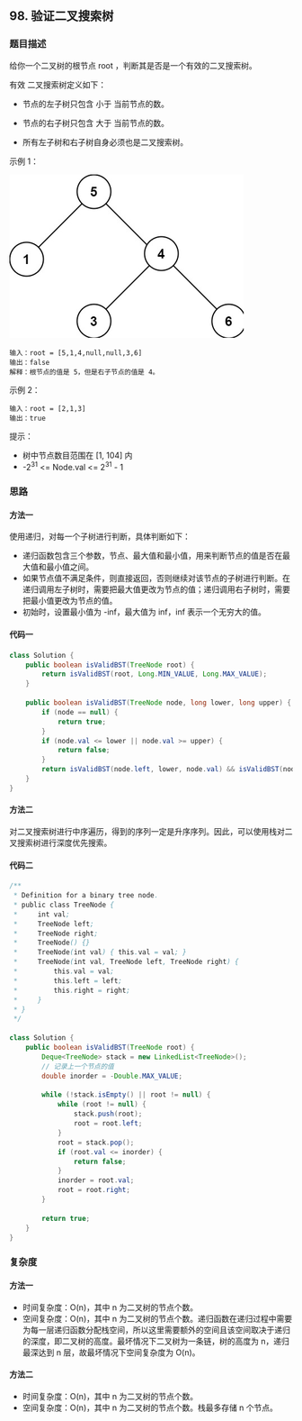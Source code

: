 ## 98. 验证二叉搜索树

### 题目描述

给你一个二叉树的根节点 root ，判断其是否是一个有效的二叉搜索树。

有效 二叉搜索树定义如下：

- 节点的左子树只包含 小于 当前节点的数。

- 节点的右子树只包含 大于 当前节点的数。

- 所有左子树和右子树自身必须也是二叉搜索树。

示例 1：

![二叉搜索树](../../images/20220725110123001.png)

~~~
输入：root = [5,1,4,null,null,3,6]
输出：false
解释：根节点的值是 5，但是右子节点的值是 4。
~~~

示例 2：

~~~
输入：root = [2,1,3]
输出：true
~~~

提示：

- 树中节点数目范围在 [1, 104] 内
- -2<sup>31</sup> <= Node.val <= 2<sup>31</sup> - 1



### 思路

#### 方法一

使用递归，对每一个子树进行判断，具体判断如下：

- 递归函数包含三个参数，节点、最大值和最小值，用来判断节点的值是否在最大值和最小值之间。
- 如果节点值不满足条件，则直接返回，否则继续对该节点的子树进行判断。在递归调用左子树时，需要把最大值更改为节点的值；递归调用右子树时，需要把最小值更改为节点的值。
- 初始时，设置最小值为 -inf，最大值为 inf，inf 表示一个无穷大的值。



#### 代码一

~~~java
class Solution {
    public boolean isValidBST(TreeNode root) {
        return isValidBST(root, Long.MIN_VALUE, Long.MAX_VALUE);
    }

    public boolean isValidBST(TreeNode node, long lower, long upper) {
        if (node == null) {
            return true;
        }
        if (node.val <= lower || node.val >= upper) {
            return false;
        }
        return isValidBST(node.left, lower, node.val) && isValidBST(node.right, node.val, upper);
    }
}
~~~



#### 方法二

对二叉搜索树进行中序遍历，得到的序列一定是升序序列。因此，可以使用栈对二叉搜索树进行深度优先搜索。



#### 代码二

~~~java
/**
 * Definition for a binary tree node.
 * public class TreeNode {
 *     int val;
 *     TreeNode left;
 *     TreeNode right;
 *     TreeNode() {}
 *     TreeNode(int val) { this.val = val; }
 *     TreeNode(int val, TreeNode left, TreeNode right) {
 *         this.val = val;
 *         this.left = left;
 *         this.right = right;
 *     }
 * }
 */
 
class Solution {
    public boolean isValidBST(TreeNode root) {
        Deque<TreeNode> stack = new LinkedList<TreeNode>();
        // 记录上一个节点的值
        double inorder = -Double.MAX_VALUE;

        while (!stack.isEmpty() || root != null) {
            while (root != null) {
                stack.push(root);
                root = root.left;
            }
            root = stack.pop();
            if (root.val <= inorder) {
                return false;
            }
            inorder = root.val;
            root = root.right;
        }

        return true;
    }
}
~~~



### 复杂度

#### 方法一

- 时间复杂度：O(n)，其中 n 为二叉树的节点个数。
- 空间复杂度：O(n)，其中 n 为二叉树的节点个数。递归函数在递归过程中需要为每一层递归函数分配栈空间，所以这里需要额外的空间且该空间取决于递归的深度，即二叉树的高度。最坏情况下二叉树为一条链，树的高度为 n，递归最深达到 n 层，故最坏情况下空间复杂度为 O(n)。



#### 方法二

- 时间复杂度：O(n)，其中 n 为二叉树的节点个数。
- 空间复杂度：O(n)，其中 n 为二叉树的节点个数。栈最多存储 n 个节点。
